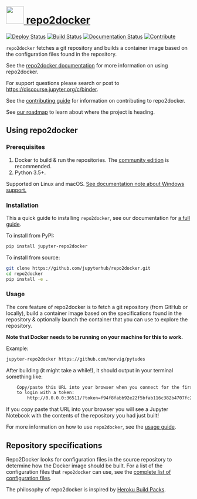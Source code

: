 # <a href="https://github.com/jupyterhub/repo2docker"><img src="https://raw.githubusercontent.com/jupyterhub/repo2docker/3fa7444fca6ae2b51e590cbc9d83baf92738ca2a/docs/source/_static/images/repo2docker.png" height="48px" /> repo2docker</a>

[![Deploy Status](https://travis-ci.org/jupyterhub/repo2docker.svg?branch=master)](https://travis-ci.org/jupyterhub/repo2docker)
[![Build Status](https://github.com/jupyterhub/repo2docker/workflows/Continuous%20Integration/badge.svg)](https://github.com/jupyterhub/repo2docker/actions)
[![Documentation Status](https://readthedocs.org/projects/repo2docker/badge/?version=latest)](http://repo2docker.readthedocs.io/en/latest/?badge=latest)
[![Contribute](https://img.shields.io/badge/I_want_to_contribute!-grey?logo=jupyter)](https://repo2docker.readthedocs.io/en/latest/contributing/contributing.html)

`repo2docker` fetches a git repository and builds a container image based on
the configuration files found in the repository.

See the [repo2docker documentation](http://repo2docker.readthedocs.io)
for more information on using repo2docker.

For support questions please search or post to https://discourse.jupyter.org/c/binder.

See the [contributing guide](CONTRIBUTING.md) for information on contributing to
repo2docker.

See [our roadmap](https://repo2docker.readthedocs.io/en/latest/contributing/roadmap.html)
to learn about where the project is heading.

## Using repo2docker
### Prerequisites

1. Docker to build & run the repositories. The [community edition](https://store.docker.com/search?type=edition&offering=community)
   is recommended.
2. Python 3.5+.

Supported on Linux and macOS. [See documentation note about Windows support.](http://repo2docker.readthedocs.io/en/latest/install.html#note-about-windows-support)

### Installation

This a quick guide to installing `repo2docker`, see our documentation for [a full guide](https://repo2docker.readthedocs.io/en/latest/install.html).

To install from PyPI:

```bash
pip install jupyter-repo2docker
```

To install from source:

```bash
git clone https://github.com/jupyterhub/repo2docker.git
cd repo2docker
pip install -e .
```

### Usage

The core feature of repo2docker is to fetch a git repository (from GitHub or locally),
build a container image based on the specifications found in the repository &
optionally launch the container that you can use to explore the repository.

**Note that Docker needs to be running on your machine for this to work.**

Example:

```bash
jupyter-repo2docker https://github.com/norvig/pytudes
```

After building (it might take a while!), it should output in your terminal
something like:

```bash
    Copy/paste this URL into your browser when you connect for the first time,
    to login with a token:
        http://0.0.0.0:36511/?token=f94f8fabb92e22f5bfab116c382b4707fc2cade56ad1ace0
```

If you copy paste that URL into your browser you will see a Jupyter Notebook
with the contents of the repository you had just built!

For more information on how to use ``repo2docker``, see the
[usage guide](http://repo2docker.readthedocs.io/en/latest/usage.html).


## Repository specifications

Repo2Docker looks for configuration files in the source repository to
determine how the Docker image should be built. For a list of the configuration
files that ``repo2docker`` can use, see the
[complete list of configuration files](https://repo2docker.readthedocs.io/en/latest/config_files.html).

The philosophy of repo2docker is inspired by
[Heroku Build Packs](https://devcenter.heroku.com/articles/buildpacks).
